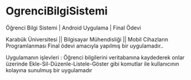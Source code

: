 # OgrenciBilgiSistemi
Öğrenci Bilgi Sistemi | Android Uygulama | Final Ödevi

Karabük Üniversitesi || Bilgisayar Mühendisliği || Mobil Cihazların Programlanması
Final ödevi amacıyla yapılmış bir uygulamadır..

Uygulamanın işlevleri :
Öğrenci bilgilerini veritabanına kaydederek onlar üzerinde Ekle-Sil-Düzenle-Listele-Göster 
gibi komutlar ile kullanıcının kolayına sunulmuş bir uygulamadır
